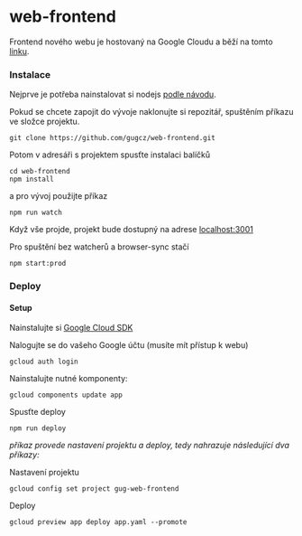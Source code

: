 # web-frontend
Frontend nového webu je hostovaný na Google Cloudu a běží na tomto [linku](https://gug-web-public.appspot.com/).

### Instalace ###
Nejprve je potřeba nainstalovat si nodejs [podle návodu](https://nodejs.org/en/download/package-manager/).

Pokud se chcete zapojit do vývoje naklonujte si repozitář, spuštěním příkazu ve složce projektu.

```
git clone https://github.com/gugcz/web-frontend.git
```
Potom v adresáři s projektem spusťte instalaci balíčků

```
cd web-frontend
npm install
```

a pro vývoj použijte příkaz
```
npm run watch
```
Když vše projde, projekt bude dostupný na adrese [localhost:3001](http://localhost:3001)


Pro spuštění bez watcherů a browser-sync stačí
```
npm start:prod
```

### Deploy

#### Setup

Nainstalujte si [Google Cloud SDK](https://cloud.google.com/sdk/#Quick_Start)

Nalogujte se do vašeho Google účtu (musíte mít přístup k webu)

```
gcloud auth login
```

Nainstalujte nutné komponenty:

```
gcloud components update app
```

Spusťte deploy
```
npm run deploy
```

_příkaz provede nastavení projektu a deploy, tedy nahrazuje následující dva příkazy:_

Nastavení projektu

```
gcloud config set project gug-web-frontend
```
Deploy

```
gcloud preview app deploy app.yaml --promote
```

